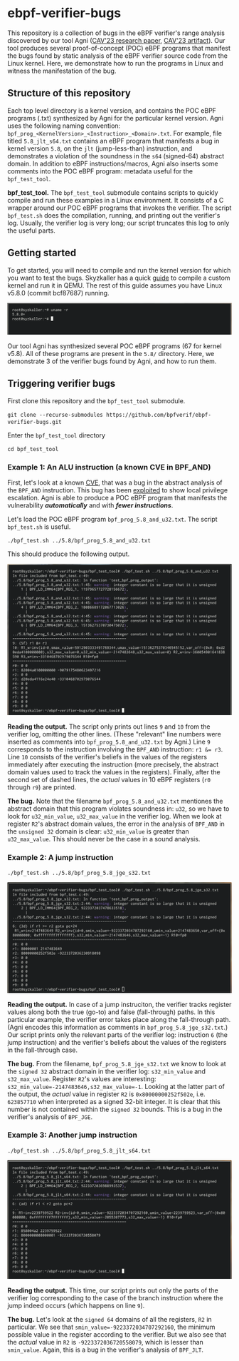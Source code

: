 # ebpf-verifier-bugs
This repository is a collection of bugs in the eBPF verifier's range analysis discovered by our tool Agni ([CAV'23 research paper](https://people.cs.rutgers.edu/~sn624/papers/agni-cav23.pdf), [CAV'23 artifact](https://github.com/bpfverif/ebpf-range-analysis-verification-cav23)). Our tool produces several proof-of-concept (POC) eBPF programs that manifest the bugs found by static analysis of the eBPF verifier source code from the Linux kernel. Here, we demonstrate how to run the programs in Linux and witness the manifestation of the bug. 

## Structure of this repository

Each top level directory is a kernel version, and contains the POC eBPF programs (.txt) synthesized by Agni for the particular kernel version. Agni uses the following naming convention: `bpf_prog_<KernelVersion>_<Instruction>_<Domain>.txt`. For example, file titled `5.8_jlt_s64.txt` contains an eBPF program that manifests a bug in kernel version `5.8`, on the `jlt` (jump-less-than) instruction, and demonstrates a violation of the soundness in the `s64` (signed-64) abstract domain. In addition to eBPF instructions/macros, Agni also inserts some comments into the POC eBPF program: metadata useful for the `bpf_test_tool`. 

**bpf_test_tool.** The `bpf_test_tool` submodule contains scripts to quickly compile and run these examples in a Linux environment. It consists of a C wrapper around our POC eBPF programs that invokes the verifier. The script `bpf_test.sh` does the compilation, running, and printing out the verifier's log. Usually, the verifier log is very long; our script truncates this log to only the useful parts.

## Getting started
To get started, you will need to compile and run the kernel version for which you want to test the bugs. Skyzkaller has a quick [guide](https://github.com/google/syzkaller/blob/master/docs/linux/setup_ubuntu-host_qemu-vm_x86-64-kernel.md) to compile a custom kernel and run it in QEMU. The rest of this guide assumes you have Linux v5.8.0 (commit bcf87687) running. 

![Alt text](images/image1.png)

Our tool Agni has synthesized several POC eBPF programs (67 for kernel v5.8). All of these programs are present in the `5.8/` directory. Here, we demonstrate 3 of the verifier bugs found by Agni, and how to run them.

## Triggering verifier bugs

First clone this repository and the `bpf_test_tool` submodule.
```
git clone --recurse-submodules https://github.com/bpfverif/ebpf-verifier-bugs.git
```

Enter the `bpf_test_tool` directory
```
cd bpf_test_tool
```

### Example 1: An ALU instruction (a known CVE in BPF_AND)

First, let's look at a known [CVE](http://cve.mitre.org/cgi-bin/cvename.cgi?name=CVE-2021-3490), that was a bug in the abstract analysis of the `BPF_AND` instruction. This bug has been [exploited](https://web.archive.org/web/20221020081759/https://www.graplsecurity.com/post/kernel-pwning-with-ebpf-a-love-story#toc-1) to show local privilege escalation. Agni is able to produce a POC eBPF program that manifests the vulnerability **_automatically_** and with **_fewer instructions_**.

 Let's load the POC eBPF program `bpf_prog_5.8_and_u32.txt`. The script `bpf_test.sh` is useful.

```
./bpf_test.sh ../5.8/bpf_prog_5.8_and_u32.txt
```

This should produce the following output. 

![Alt text](images/image5.png)

**Reading the output.** The script only prints out lines `9` and `10` from the verifier log, omitting the other lines. (These "relevant" line numbers were inserted as comments into `bpf_prog_5.8_and_u32.txt` by Agni.) Line `9` corresponds to the instruction involving the `BPF_AND` instruction: `r1 &= r3`. Line `10` consists of the verifier's beliefs in the values of the registers immediately after executing the instruction (more precisely, the abstract domain values used to track the values in the registers). Finally, after the second set of dashed lines, the _actual_ values in 10 eBPF registers (`r0` through `r9`) are printed. 

**The bug.** Note that the filename `bpf_prog_5.8_and_u32.txt` mentiones the abstract domain that this program violates soundness in: `u32`, so we have to look for `u32_min_value`, `u32_max_value` in the verifier log. When we look at register `R2`'s abstract domain values, the error in the analysis of `BPF_AND` in the `unsigned 32` domain is clear: `u32_min_value` is greater than `u32_max_value`. This should never be the case in a sound analysis.

### Example 2: A jump instruction

```
./bpf_test.sh ../5.8/bpf_prog_5.8_jge_s32.txt
```
![Alt text](images/image4.png)

**Reading the output.** In case of a jump instruciton, the verifier tracks register values along both the true (go-to) and false (fall-through) paths. In this particular example, the verifier error takes place along the fall-through path. (Agni encodes this information as comments in `bpf_prog_5.8_jge_s32.txt`.) Our script prints only the relevant parts of the verifier log: instruction `6` (the jump instruction) and the verifier's beliefs about the values of the registers in the fall-through case. 

**The bug.** From the filename, `bpf_prog_5.8_jge_s32.txt` we know to look at the `signed 32` abstract domain in the verifier log: `s32_min_value` and `s32_max_value`. Register `R2`'s values are interesting: `s32_min_value=-2147483646,s32_max_value=-1`. Looking at the latter part of the output, the _actual_ value in register `R2` is `0x80000000252f502e`, i.e. `623857710` when interpreted as a signed 32-bit integer. It is clear that this number is not contained within the `signed 32` bounds. This is a bug in the verifier's analysis of `BPF_JGE`.

### Example 3: Another jump instruction

```
./bpf_test.sh ../5.8/bpf_prog_5.8_jlt_s64.txt
```
![Alt text](images/image3.png)

**Reading the output.** This time, our script prints out only the parts of the verifier log corresponding to the case of the branch instruction where the jump indeed occurs (which happens on line `9`).

**The bug.** Let's look at the `signed 64` domains of all the registers, `R2` in particular. We see that `smin_value=-9223372034707292160`, the minimum possible value in the register according to the verifier. But we also see that the _actual_ value in `R2` is `-9223372036720558079`, which is lesser than `smin_value`. Again, this is a bug in the verifier's analysis of `BPF_JLT`.

